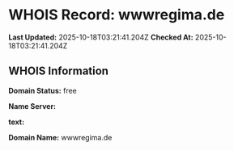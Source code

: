# WHOIS Record: wwwregima.de

**Last Updated:** 2025-10-18T03:21:41.204Z
**Checked At:** 2025-10-18T03:21:41.204Z

## WHOIS Information

**Domain Status:** free

**Name Server:** 

**text:** 

**Domain Name:** wwwregima.de

